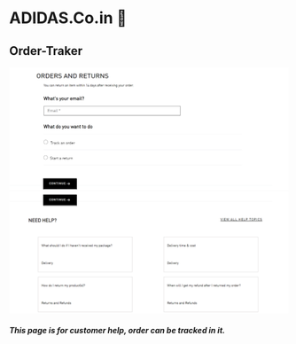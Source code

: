 # ADIDAS.Co.in :running:
## Order-Traker
![assest](order-traker1.png)
![assest](order-traker2.png)
##### <i>This page is for customer help, order can be tracked in it.</i>
